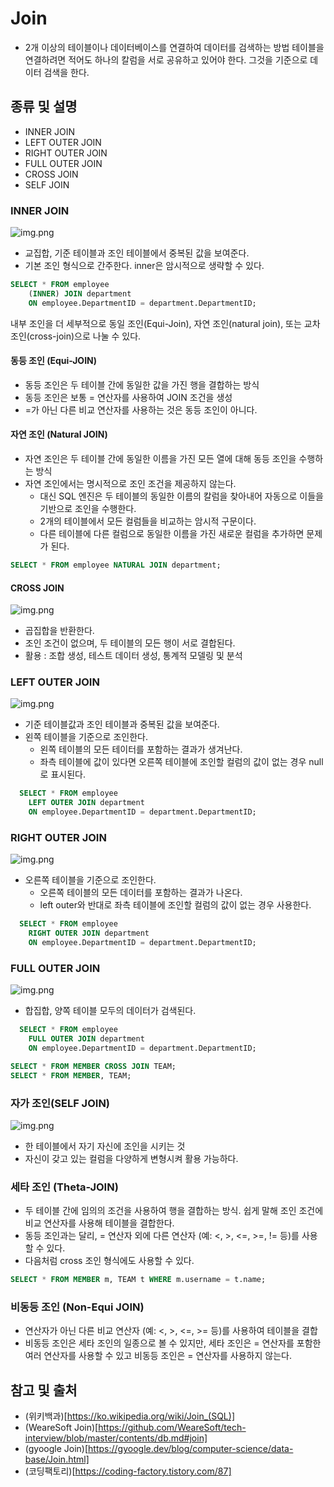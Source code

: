 Join
===
- 2개 이상의 테이블이나 데이터베이스를 연결하여 데이터를 검색하는 방법
테이블을 연결하려면 적어도 하나의 칼럼을 서로 공유하고 있어야 한다. 그것을 기준으로 데이터 검색을 한다.

## 종류 및 설명
- INNER JOIN
- LEFT OUTER JOIN
- RIGHT OUTER JOIN
- FULL OUTER JOIN
- CROSS JOIN
- SELF JOIN

### INNER JOIN
![img.png](images/inner.png)
- 교집합, 기준 테이블과 조인 테이블에서 중복된 값을 보여준다.
- 기본 조인 형식으로 간주한다. inner은 암시적으로 생략할 수 있다.
```sql
SELECT * FROM employee 
    (INNER) JOIN department
    ON employee.DepartmentID = department.DepartmentID;
```

내부 조인을 더 세부적으로 동일 조인(Equi-Join), 자연 조인(natural join), 또는 교차 조인(cross-join)으로 나눌 수 있다.

#### 동등 조인 (Equi-JOIN)
- 동등 조인은 두 테이블 간에 동일한 값을 가진 행을 결합하는 방식
- 동등 조인은 보통 = 연산자를 사용하여 JOIN 조건을 생성
- =가 아닌 다른 비교 연산자를 사용하는 것은 동등 조인이 아니다.

#### 자연 조인 (Natural JOIN)
- 자연 조인은 두 테이블 간에 동일한 이름을 가진 모든 열에 대해 동등 조인을 수행하는 방식
- 자연 조인에서는 명시적으로 조인 조건을 제공하지 않는다.
  - 대신 SQL 엔진은 두 테이블의 동일한 이름의 칼럼을 찾아내어 자동으로 이들을 기반으로 조인을 수행한다.
  - 2개의 테이블에서 모든 컬럼들을 비교하는 암시적 구문이다.
  - 다른 테이블에 다른 컬럼으로 동일한 이름을 가진 새로운 컬럼을 추가하면 문제가 된다.
```sql
SELECT * FROM employee NATURAL JOIN department;
```
#### CROSS JOIN
![img.png](images/cross.png)
- 곱집합을 반환한다.
- 조인 조건이 없으며, 두 테이블의 모든 행이 서로 결합된다.
- 활용 : 조합 생성, 테스트 데이터 생성, 통계적 모델링 및 분석

### LEFT OUTER JOIN
![img.png](images/left_outer.png)
- 기준 테이블값과 조인 테이블과 중복된 값을 보여준다.
- 왼쪽 테이블을 기준으로 조인한다. 
  - 왼쪽 테이블의 모든 테이터를 포함하는 결과가 생겨난다.
  - 좌측 테이블에 값이 있다면 오른쪽 테이블에 조인할 컬럼의 값이 없는 경우 null로 표시된다.

```sql
  SELECT * FROM employee
    LEFT OUTER JOIN department
    ON employee.DepartmentID = department.DepartmentID;
```  
### RIGHT OUTER JOIN
![img.png](images/right_outer.png)
- 오른쪽 테이블을 기준으로 조인한다.
  - 오른쪽 테이블의 모든 데이터를 포함하는 결과가 나온다.
  - left outer와 반대로 좌측 테이블에 조인할 컬럼의 값이 없는 경우 사용한다.
```sql
  SELECT * FROM employee
    RIGHT OUTER JOIN department
    ON employee.DepartmentID = department.DepartmentID;
```  
### FULL OUTER JOIN
![img.png](images/full.png)
- 합집합, 양쪽 테이블 모두의 데이터가 검색된다.
```sql
  SELECT * FROM employee
    FULL OUTER JOIN department
    ON employee.DepartmentID = department.DepartmentID;
```  

```sql
SELECT * FROM MEMBER CROSS JOIN TEAM;
SELECT * FROM MEMBER, TEAM;
```
### 자가 조인(SELF JOIN)
![img.png](images/self.png)
- 한 테이블에서 자기 자신에 조인을 시키는 것
- 자신이 갖고 있는 컬럼을 다양하게 변형시켜 활용 가능하다.

### 세타 조인 (Theta-JOIN)
- 두 테이블 간에 임의의 조건을 사용하여 행을 결합하는 방식. 쉽게 말해 조인 조건에 비교 연산자를 사용해 테이블을 결합한다.
- 동등 조인과는 달리, = 연산자 외에 다른 연산자 (예: <, >, <=, >=, != 등)를 사용할 수 있다.
- 다음처럼 cross 조인 형식에도 사용할 수 있다.
```sql
SELECT * FROM MEMBER m, TEAM t WHERE m.username = t.name;
```

### 비동등 조인 (Non-Equi JOIN)
- 연산자가 아닌 다른 비교 연산자 (예: <, >, <=, >= 등)를 사용하여 테이블을 결합
- 비동등 조인은 세타 조인의 일종으로 볼 수 있지만, 세타 조인은 = 연산자를 포함한 여러 연산자를 사용할 수 있고 비동등 조인은 = 연산자를 사용하지 않는다.


## 참고 및 출처
- (위키백과)[https://ko.wikipedia.org/wiki/Join_(SQL)]
- (WeareSoft Join)[https://github.com/WeareSoft/tech-interview/blob/master/contents/db.md#join]
- (gyoogle Join)[https://gyoogle.dev/blog/computer-science/data-base/Join.html]
- (코딩팩토리)[https://coding-factory.tistory.com/87]
